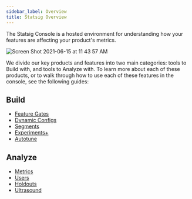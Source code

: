 ```yaml
---
sidebar_label: Overview
title: Statsig Overview
---
```


The Statsig Console is a hosted environment for understanding how your features are affecting your product's metrics.

![Screen Shot 2021-06-15 at 11 43 57 AM](https://user-images.githubusercontent.com/82126616/122106614-002ff780-cdcf-11eb-95be-7e875b199ac4.png)

We divide our key products and features into two main categories: tools to Build with, and tools to Analyze with. To learn more about each of these products, or to walk through how to use each of these features in the console, see the following guides:

## Build
- [Feature Gates](/feature-gates)
- [Dynamic Configs](/dynamic-config)
- [Segments](/segments)
- [Experiments+](/experiments-plus)
- [Autotune](/autotune)

## Analyze
- [Metrics](/metrics)
- [Users](/users)
- [Holdouts](/holdouts)
- [Ultrasound](/ultrasound)
